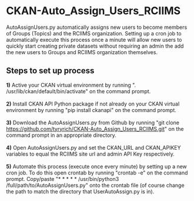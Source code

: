 # CKAN-Auto_Assign_Users_RCIIMS
AutoAssignUsers.py automatically assigns new users to become members of Groups (Topics) and the RCIIMS organization. Setting up a cron job to automatically execute this process once a minute will allow new users to quickly start creating private datasets without requiring an admin the add the new users to Groups and RCIIMS organization themselves.

## Steps to set up process
<b>1)</b> Active your CKAN virtual environment by running ". /usr/lib/ckan/default/bin/activate" on the command prompt.<br><br>
<b>2)</b> Install CKAN API Python package if not already on your CKAN virtual environment by running "pip install ckanapi" on the command prompt.<br><br>
<b>3)</b> Download the AutoAssignUsers.py from Github by running "git clone https://github.com/tyryrich/CKAN-Auto_Assign_Users_RCIIMS.git" on the command prompt in an appropriate directory.<br><br>
<b>4)</b> Open AutoAssignUsers.py and set the CKAN_URL and CKAN_APIKEY variables to equal the RCIIMS site url and admin API Key respectively.<br><br>
<b>5)</b> Automate this process (execute once every minute) by setting up a new cron job. To do this open crontab by running "crontab -e" on the command prompt. Copy/paste "* * * * * /usr/bin/python3 /full/path/to/AutoAssignUsers.py" onto the crontab file (of course change the path to match the directory that UserAutoAssign.py is in).
